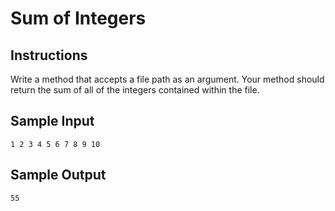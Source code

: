 # Sum of Integers

## Instructions

Write a method that accepts a file path as an argument. Your method should
return the sum of all of the integers contained within the file.

## Sample Input

```no-highlight
1 2 3 4 5 6 7 8 9 10
```

## Sample Output

```no-highlight
55
```
